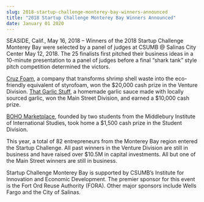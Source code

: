 ```yaml
---
slug: 2018-startup-challenge-monterey-bay-winners-announced
title: "2018 Startup Challenge Monterey Bay Winners Announced"
date: January 01 2020
---
```


<p>SEASIDE, Calif., May 16, 2018 – Winners of the 2018 Startup Challenge Monterey Bay were selected by a panel of judges at CSUMB @ Salinas City Center May 12, 2018. The 25 finalists first pitched their business ideas in a 10-minute presentation to a panel of judges before a final “shark tank” style pitch competition determined the victors.</p><p><a href="https://www.cruzfoam.com/">Cruz Foam</a>, a company that transforms shrimp shell waste into the eco-friendly equivalent of styrofoam, won the $20,000 cash prize in the Venture Division. <a href="https://thatgarlicstuff.com/">That Garlic Stuff</a>, a homemade garlic sauce made with locally sourced garlic, won the Main Street Division, and earned a $10,000 cash prize.</p><p><a href="https://www.boho-marketplace.com/">BOHO Marketplace</a>, founded by two students from the Middlebury Institute of International Studies, took home a $1,500 cash prize in the Student Division.</p><p>This year, a total of 82 entrepreneurs from the Monterey Bay region entered the Startup Challenge. All past winners in the Venture Division are still in business and have raised over $10.5M in capital investments. All but one of the Main Street winners are still in business.</p><p> Startup Challenge Monterey Bay is supported by CSUMB’s Institute for Innovation and Economic Development. The premier sponsor for this event is the Fort Ord Reuse Authority (FORA). Other major sponsors include Wells Fargo and the City of Salinas.</p>
